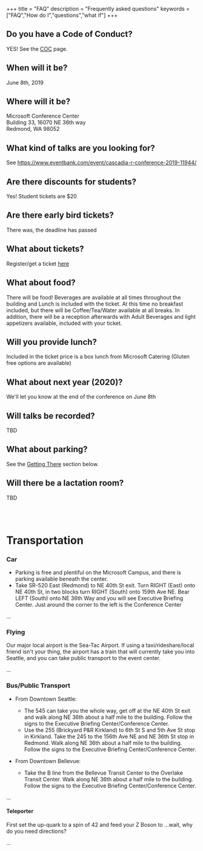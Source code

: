 +++
title = "FAQ"
description = "Frequently asked questions"
keywords = ["FAQ","How do I","questions","what if"]
+++


## Do you have a Code of Conduct?

YES! See the <a href="/coc">COC</a> page.

## When will it be?

June 8th, 2019

## Where will it be?

Microsoft Conference Center <br> 
Building 33, 16070 NE 36th way <br>
Redmond, WA 98052

<!-- **Directions:** 

Please enter CLSB through the South entrance and go to the 3rd floor via the South Elevators. 3A001/3A002 (the main conference location) is across the short bridge. See the <a href="/venue">venue</a> page for a map -->

## What kind of talks are you looking for?

See <https://www.eventbank.com/event/cascadia-r-conference-2019-11944/>

## Are there discounts for students?

Yes! Student tickets are $20

## Are there early bird tickets?

There was, the deadline has passed

## What about tickets?

Register/get a ticket [here](https://www.eventbank.com/event/11944/register/)

## What about food?
 There will be food! Beverages are available at all times throughout the building and Lunch is included with the ticket. At this time no breakfast included, but there will be Coffee/Tea/Water available at all breaks. In addition, there will be a reception afterwards with Adult Beverages and light appetizers available, included with your ticket.

## Will you provide lunch?

Included in the ticket price is a box lunch from Microsoft Catering (Gluten free options are available)

## What about next year (2020)?

We'll let you know at the end of the conference on June 8th

## Will talks be recorded?

TBD

## What about parking?

See the <a href="#getting_there">Getting There</a> section below.

## Will there be a lactation room?

TBD

<br><br>

# Transportation <a id="getting_there"></a>

### Car
 - Parking is free and plentiful on the Microsoft Campus, and there is parking available beneath the center.
 - Take SR-520 East (Redmond) to NE 40th St exit. Turn RIGHT (East) onto NE 40th St, in two blocks turn RIGHT (South) onto 159th Ave NE. Bear LEFT (South) onto NE 36th Way and you will see Executive Briefing Center. Just around the corner to the left is the Conference Center
 
...

### Flying
Our major local airport is the Sea-Tac Airport. If using a taxi/rideshare/local friend isn't your thing, the airport has a train that will currently take you into Seattle, and you can take public transport to the event center. 

...

### Bus/Public Transport
 - From Downtown Seattle:
    - The 545 can take you the whole way, get off at the NE 40th St exit and walk along NE 36th about a half mile to the building. Follow the signs to the Executive Briefing Center/Conference Center.
    - Use the 255 (Brickyard P&R Kirkland) to 6th St S and 5th Ave St stop in Kirkland. Take the 245 to the 156th Ave NE and NE 36th St stop in Redmond. Walk along NE 36th about a half mile to the building. Follow the signs to the Executive Briefing Center/Conference Center.
    
  - From Downtown Bellevue:
    - Take the B line from the Bellevue Transit Center to the Overlake Transit Center. Walk along NE 36th about a half mile to the building. Follow the signs to the Executive Briefing Center/Conference Center.

...

#### Teleporter
First set the up-quark to a spin of 42 and feed your Z Boson to ...wait, why do you need directions?

...

<br><br>
